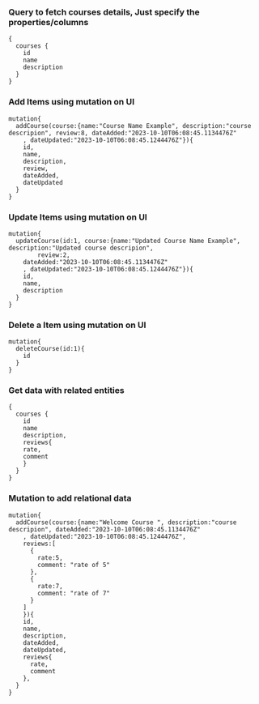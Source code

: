 

### Query to fetch courses details, Just specify the properties/columns
```
{
  courses {
    id
    name
    description
  }
}
```


### Add Items using mutation on UI

```
mutation{
  addCourse(course:{name:"Course Name Example", description:"course descripion", review:8, dateAdded:"2023-10-10T06:08:45.1134476Z"
    , dateUpdated:"2023-10-10T06:08:45.1244476Z"}){
    id, 
    name, 
    description, 
    review, 
    dateAdded, 
    dateUpdated    
  }
}
```


### Update Items using mutation on UI

```
mutation{
  updateCourse(id:1, course:{name:"Updated Course Name Example", description:"Updated course descripion", 
    	review:2, 
    dateAdded:"2023-10-10T06:08:45.1134476Z"
    , dateUpdated:"2023-10-10T06:08:45.1244476Z"}){
    id, 
    name, 
    description    
  }
}
```

### Delete a Item using mutation on UI
```
mutation{
  deleteCourse(id:1){
    id
  }
}
```

### Get data with related entities
```
{
  courses {
    id
    name
    description,
	reviews{
	rate,
	comment
	}
  }
}
```

### Mutation to add relational data
```
mutation{
  addCourse(course:{name:"Welcome Course ", description:"course descripion", dateAdded:"2023-10-10T06:08:45.1134476Z"
    , dateUpdated:"2023-10-10T06:08:45.1244476Z",
    reviews:[
      {
        rate:5,
        comment: "rate of 5"
      },
      {
        rate:7,
        comment: "rate of 7"
      }
    ]
  	}){
    id, 
    name, 
    description,     
    dateAdded, 
    dateUpdated,
    reviews{
      rate,
      comment
    },     
  }
}
```


